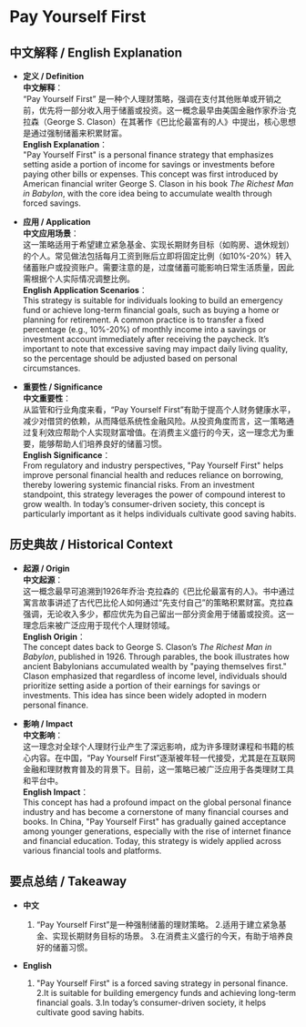# Pay Yourself First

## 中文解释 / English Explanation

* **定义 / Definition**  
  **中文解释**：  
  “Pay Yourself First” 是一种个人理财策略，强调在支付其他账单或开销之前，优先将一部分收入用于储蓄或投资。这一概念最早由美国金融作家乔治·克拉森（George S. Clason）在其著作《巴比伦最富有的人》中提出，核心思想是通过强制储蓄来积累财富。  
  **English Explanation**：  
  "Pay Yourself First" is a personal finance strategy that emphasizes setting aside a portion of income for savings or investments before paying other bills or expenses. This concept was first introduced by American financial writer George S. Clason in his book *The Richest Man in Babylon*, with the core idea being to accumulate wealth through forced savings.

* **应用 / Application**  
  **中文应用场景**：  
  这一策略适用于希望建立紧急基金、实现长期财务目标（如购房、退休规划）的个人。常见做法包括每月工资到账后立即将固定比例（如10%-20%）转入储蓄账户或投资账户。需要注意的是，过度储蓄可能影响日常生活质量，因此需根据个人实际情况调整比例。  
  **English Application Scenarios**：  
  This strategy is suitable for individuals looking to build an emergency fund or achieve long-term financial goals, such as buying a home or planning for retirement. A common practice is to transfer a fixed percentage (e.g., 10%-20%) of monthly income into a savings or investment account immediately after receiving the paycheck. It’s important to note that excessive saving may impact daily living quality, so the percentage should be adjusted based on personal circumstances.

* **重要性 / Significance**  
  **中文重要性**：  
  从监管和行业角度来看，“Pay Yourself First”有助于提高个人财务健康水平，减少对借贷的依赖，从而降低系统性金融风险。从投资角度而言，这一策略通过复利效应帮助个人实现财富增值。在消费主义盛行的今天，这一理念尤为重要，能够帮助人们培养良好的储蓄习惯。  
  **English Significance**：  
  From regulatory and industry perspectives, "Pay Yourself First" helps improve personal financial health and reduces reliance on borrowing, thereby lowering systemic financial risks. From an investment standpoint, this strategy leverages the power of compound interest to grow wealth. In today’s consumer-driven society, this concept is particularly important as it helps individuals cultivate good saving habits.

## 历史典故 / Historical Context

* **起源 / Origin**  
  **中文起源**：  
  这一概念最早可追溯到1926年乔治·克拉森的《巴比伦最富有的人》。书中通过寓言故事讲述了古代巴比伦人如何通过“先支付自己”的策略积累财富。克拉森强调，无论收入多少，都应优先为自己留出一部分资金用于储蓄或投资。这一理念后来被广泛应用于现代个人理财领域。  
  **English Origin**：  
  The concept dates back to George S. Clason’s *The Richest Man in Babylon*, published in 1926. Through parables, the book illustrates how ancient Babylonians accumulated wealth by "paying themselves first." Clason emphasized that regardless of income level, individuals should prioritize setting aside a portion of their earnings for savings or investments. This idea has since been widely adopted in modern personal finance.

* **影响 / Impact**  
  **中文影响**：  
  这一理念对全球个人理财行业产生了深远影响，成为许多理财课程和书籍的核心内容。在中国，“Pay Yourself First”逐渐被年轻一代接受，尤其是在互联网金融和理财教育普及的背景下。目前，这一策略已被广泛应用于各类理财工具和平台中。  
  **English Impact**：  
  This concept has had a profound impact on the global personal finance industry and has become a cornerstone of many financial courses and books. In China, "Pay Yourself First" has gradually gained acceptance among younger generations, especially with the rise of internet finance and financial education. Today, this strategy is widely applied across various financial tools and platforms.

## 要点总结 / Takeaway

* **中文**  
  1. “Pay Yourself First”是一种强制储蓄的理财策略。
  2.适用于建立紧急基金、实现长期财务目标的场景。
  3.在消费主义盛行的今天，有助于培养良好的储蓄习惯。

* **English**
  1. "Pay Yourself First" is a forced saving strategy in personal finance.
  2.It is suitable for building emergency funds and achieving long-term financial goals.
  3.In today’s consumer-driven society, it helps cultivate good saving habits.